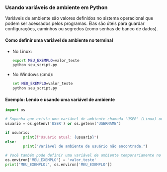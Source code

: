 ### Usando variáveis de ambiente em Python

Variáveis de ambiente são valores definidos no sistema operacional que podem ser acessados pelos programas. Elas são úteis para guardar configurações, caminhos ou segredos (como senhas de banco de dados).

#### Como definir uma variável de ambiente no terminal

- No Linux:
	```bash
	export MEU_EXEMPLO=valor_teste
	python seu_script.py
	```
- No Windows (cmd):
	```cmd
	set MEU_EXEMPLO=valor_teste
	python seu_script.py
	```


#### Exemplo: Lendo e usando uma variável de ambiente

```python
import os

# Suponha que exista uma variável de ambiente chamada 'USER' (Linux) ou 'USERNAME' (Windows)
usuario = os.getenv('USER') or os.getenv('USERNAME')

if usuario:
		print(f"Usuário atual: {usuario}")
else:
		print("Variável de ambiente de usuário não encontrada.")

# Você também pode definir uma variável de ambiente temporariamente no script:
os.environ['MEU_EXEMPLO'] = 'valor_teste'
print("MEU_EXEMPLO:", os.environ['MEU_EXEMPLO'])
```


